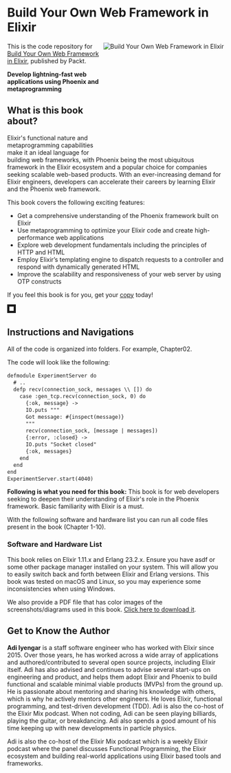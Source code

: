 # Build Your Own Web Framework in Elixir

<a href="https://www.packtpub.com/product/build-your-own-web-framework-in-elixir/9781801812542"><img src="https://content.packt.com/B17548/cover_image_small.jpg" alt="Build Your Own Web Framework in Elixir" height="256px" align="right"></a>

This is the code repository for [Build Your Own Web Framework in Elixir](https://www.packtpub.com/product/build-your-own-web-framework-in-elixir/9781801812542), published by Packt.

**Develop lightning-fast web applications using Phoenix and metaprogramming**

## What is this book about?
Elixir's functional nature and metaprogramming capabilities make it an ideal language for building web frameworks, with Phoenix being the most ubiquitous framework in the Elixir ecosystem and a popular choice for companies seeking scalable web-based products. With an ever-increasing demand for Elixir engineers, developers can accelerate their careers by learning Elixir and the Phoenix web framework.

This book covers the following exciting features:
* Get a comprehensive understanding of the Phoenix framework built on Elixir
* Use metaprogramming to optimize your Elixir code and create high-performance web applications
* Explore web development fundamentals including the principles of HTTP and HTML
* Employ Elixir’s templating engine to dispatch requests to a controller and respond with dynamically generated HTML
* Improve the scalability and responsiveness of your web server by using OTP constructs

If you feel this book is for you, get your [copy](https://www.amazon.com/dp/1801812543) today!

<a href="https://www.packtpub.com/?utm_source=github&utm_medium=banner&utm_campaign=GitHubBanner"><img src="https://raw.githubusercontent.com/PacktPublishing/GitHub/master/GitHub.png" 
alt="https://www.packtpub.com/" border="5" /></a>


## Instructions and Navigations
All of the code is organized into folders. For example, Chapter02.

The code will look like the following:
```
defmodule ExperimentServer do
  # ..
  defp recv(connection_sock, messages \\ []) do
    case :gen_tcp.recv(connection_sock, 0) do
      {:ok, message} ->
      IO.puts """
      Got message: #{inspect(message)}
      """
      recv(connection_sock, [message | messages])
      {:error, :closed} ->
      IO.puts "Socket closed"
      {:ok, messages}
    end
  end
end
ExperimentServer.start(4040)
```

**Following is what you need for this book:**
This book is for web developers seeking to deepen their understanding of Elixir's role in the Phoenix framework. Basic familiarity with Elixir is a must.

With the following software and hardware list you can run all code files present in the book (Chapter 1-10).

### Software and Hardware List

This book relies on Elixir 1.11.x and Erlang 23.2.x. Ensure you have asdf or some other package
manager installed on your system. This will allow you to easily switch back and forth between
Elixir and Erlang versions. This book was tested on macOS and Linux, so you may experience some
inconsistencies when using Windows.


We also provide a PDF file that has color images of the screenshots/diagrams used in this book. [Click here to download it](https://packt.link/jQVwi).



## Get to Know the Author
**Adi Iyengar**
 is a staff software engineer who has worked with Elixir since 2015. Over those years, he has worked across a wide array of applications and authored/contributed to several open source projects, including Elixir itself. Adi has also advised and continues to advise several start-ups on engineering and product, and helps them adopt Elixir and Phoenix to build functional and scalable minimal viable products (MVPs) from the ground up. He is passionate about mentoring and sharing his knowledge with others, which is why he actively mentors other engineers. He loves Elixir, functional programming, and test-driven development (TDD). Adi is also the co-host of the Elixir Mix podcast. When not coding, Adi can be seen playing billiards, playing the guitar, or breakdancing. Adi also spends a good amount of his time keeping up with new developments in particle physics.

Adi is also the co-host of the Elixir Mix podcast which is a weekly Elixir podcast where the panel discusses Functional Programming, the Elixir ecosystem and building real-world applications using Elixir based tools and frameworks.





